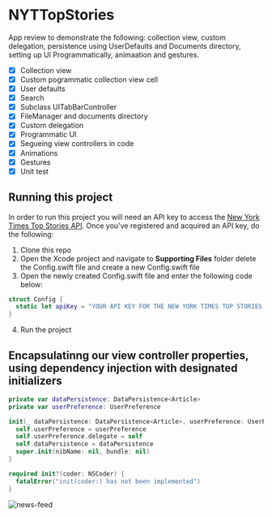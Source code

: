 # NYTTopStories

App review to demonstrate the following: collection view, custom delegation, persistence using UserDefaults and Documents directory, setting up UI Programmatically, animaation and gestures.

- [x] Collection view 
- [x] Custom pogrammatic collection view cell
- [x] User defaults 
- [x] Search
- [x] Subclass UITabBarController
- [x] FileManager and documents directory 
- [x] Custom delegation 
- [x] Programmatic UI 
- [x] Segueing view controllers in code 
- [x] Animations 
- [x] Gestures
- [x] Unit test

## Running this project 

In order to run this project you will need an API key to access the [New York Times Top Stories API](https://developer.nytimes.com/docs/top-stories-product/1/overview). Once you've registered and acquired an API key, do the following: 

1. Clone this repo
2. Open the Xcode project and navigate to **Supporting Files** folder delete the Config.swift file and create a new Config.swift file
3. Open the newly created Config.swift file and enter the following code below: 

```swift 
struct Config {
  static let apiKey = "YOUR API KEY FOR THE NEW YORK TIMES TOP STORIES API GOES HERE"
}
```

4. Run the project 

## Encapsulatinng our view controller properties, using dependency injection with designated initializers

```swift 
private var dataPersistence: DataPersistence<Article>
private var userPreference: UserPreference

init(_ dataPersistence: DataPersistence<Article>, userPreference: UserPreference) {
  self.userPreference = userPreference
  self.userPreference.delegate = self
  self.dataPersistence = dataPersistence
  super.init(nibName: nil, bundle: nil)
}

required init?(coder: NSCoder) {
  fatalError("init(coder:) has not been implemented")
}
```

![news-feed](Assets/news-feed.png)
